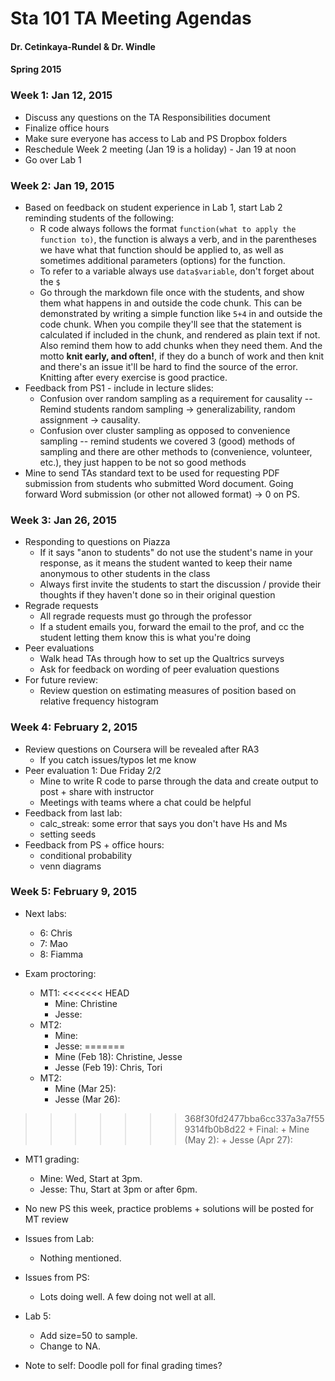 Sta 101 TA Meeting Agendas
===========================

#### Dr. Cetinkaya-Rundel & Dr. Windle
#### Spring 2015

### Week 1: Jan 12, 2015

* Discuss any questions on the TA Responsibilities document
* Finalize office hours
* Make sure everyone has access to Lab and PS Dropbox folders
* Reschedule Week 2 meeting (Jan 19 is a holiday) - Jan 19 at noon
* Go over Lab 1

### Week 2: Jan 19, 2015

* Based on feedback on student experience in Lab 1, start Lab 2 reminding students of the following:
    + R code always follows the format `function(what to apply the function to)`, the function is always a verb, and in the parentheses we have what that function should be applied to, as well as sometimes additional parameters (options) for the function.
    + To refer to a variable always use `data$variable`, don't forget about the `$`
    + Go through the markdown file once with the students, and show them what happens in and outside the code chunk. This can be demonstrated by writing a simple function like `5+4` in and outside the code chunk. When you compile they'll see that the statement is calculated if included in the chunk, and rendered as plain text if not. Also remind them how to add chunks when they need them. And the motto **knit early, and often!**, if they do a bunch of work and then knit and there's an issue it'll be hard to find the source of the error. Knitting after every exercise is good practice.
* Feedback from PS1 - include in lecture slides: 
    + Confusion over random sampling as a requirement for causality -- Remind students random sampling -> generalizability, random assignment -> causality.
    + Confusion over cluster sampling as opposed to convenience sampling -- remind students we covered 3 (good) methods of sampling and there are other methods to (convenience, volunteer, etc.), they just happen to be not so good methods
* Mine to send TAs standard text to be used for requesting PDF submission from students who submitted Word document. Going forward Word submission (or other not allowed format) -> 0 on PS.

### Week 3: Jan 26, 2015
* Responding to questions on Piazza
    + If it says "anon to students" do not use the student's name in your response, as it means the student wanted to keep their name anonymous to other students in the class
    + Always first invite the students to start the discussion / provide their thoughts if they haven't done so in their original question
* Regrade requests
    + All regrade requests must go through the professor
    + If a student emails you, forward the email to the prof, and cc the student letting them know this is what you're doing
* Peer evaluations
    + Walk head TAs through how to set up the Qualtrics surveys
    + Ask for feedback on wording of peer evaluation questions
* For future review:
    + Review question on estimating measures of position based on relative frequency histogram

### Week 4: February 2, 2015
* Review questions on Coursera will be revealed after RA3 
    + If you catch issues/typos let me know
* Peer evaluation 1: Due Friday 2/2
    + Mine to write R code to parse through the data and create output to post + share with instructor
    + Meetings with teams where a chat could be helpful
* Feedback from last lab: 
    + calc_streak: some error that says you don't have Hs and Ms
    + setting seeds
* Feedback from PS + office hours:
    + conditional probability
    + venn diagrams

### Week 5: February 9, 2015

* Next labs:
	+ 6: Chris
	+ 7: Mao
	+ 8: Fiamma

* Exam proctoring:
    + MT1:
<<<<<<< HEAD
        + Mine: Christine
        + Jesse: 
    + MT2:
        + Mine: 
        + Jesse: 
=======
        + Mine (Feb 18): Christine, Jesse
        + Jesse (Feb 19): Chris, Tori
    + MT2:
        + Mine (Mar 25):
        + Jesse (Mar 26):
>>>>>>> 368f30fd2477bba6cc337a3a7f559314fb0b8d22
    + Final:
        + Mine (May 2):
        + Jesse (Apr 27):

* MT1 grading:
    + Mine: Wed, Start at 3pm.
    + Jesse: Thu, Start at 3pm or after 6pm.

* No new PS this week, practice problems + solutions will be posted for MT review

* Issues from Lab:
	+ Nothing mentioned.

* Issues from PS:
	+ Lots doing well.  A few doing not well at all.

* Lab 5:
	+ Add size=50 to sample.
	+ Change to NA.

* Note to self: Doodle poll for final grading times?
